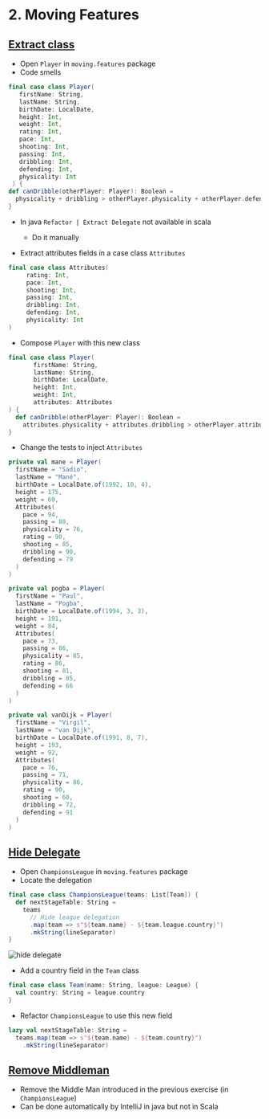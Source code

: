 # 2. Moving Features
## [Extract class](https://ythirion.github.io/refactoring-journey/journey/2-moving-features.html#extract-class)

* Open `Player` in `moving.features` package
* Code smells

```scala
final case class Player(
   firstName: String,
   lastName: String,
   birthDate: LocalDate,
   height: Int,
   weight: Int,
   rating: Int,
   pace: Int,
   shooting: Int,
   passing: Int,
   dribbling: Int,
   defending: Int,
   physicality: Int
 ) {
def canDribble(otherPlayer: Player): Boolean =
  physicality + dribbling > otherPlayer.physicality + otherPlayer.defending
}
```

* In java `Refactor | Extract Delegate` not available in scala
  * Do it manually

* Extract attributes fields in a case class `Attributes`

```scala
final case class Attributes(
     rating: Int,
     pace: Int,
     shooting: Int,
     passing: Int,
     dribbling: Int,
     defending: Int,
     physicality: Int
)
```

* Compose `Player` with this new class

```scala
final case class Player(
       firstName: String,
       lastName: String,
       birthDate: LocalDate,
       height: Int,
       weight: Int,
       attributes: Attributes
) {
  def canDribble(otherPlayer: Player): Boolean =
    attributes.physicality + attributes.dribbling > otherPlayer.attributes.physicality + otherPlayer.attributes.defending
}

```

* Change the tests to inject `Attributes`

```scala
private val mane = Player(
  firstName = "Sadio",
  lastName = "Mané",
  birthDate = LocalDate.of(1992, 10, 4),
  height = 175,
  weight = 69,
  Attributes(
    pace = 94,
    passing = 80,
    physicality = 76,
    rating = 90,
    shooting = 85,
    dribbling = 90,
    defending = 79
  )
)

private val pogba = Player(
  firstName = "Paul",
  lastName = "Pogba",
  birthDate = LocalDate.of(1994, 3, 3),
  height = 191,
  weight = 84,
  Attributes(
    pace = 73,
    passing = 86,
    physicality = 85,
    rating = 86,
    shooting = 81,
    dribbling = 85,
    defending = 66
  )
)

private val vanDijk = Player(
  firstName = "Virgil",
  lastName = "van Dijk",
  birthDate = LocalDate.of(1991, 8, 7),
  height = 193,
  weight = 92,
  Attributes(
    pace = 76,
    passing = 71,
    physicality = 86,
    rating = 90,
    shooting = 60,
    dribbling = 72,
    defending = 91
  )
)
```


## [Hide Delegate](https://ythirion.github.io/refactoring-journey/journey/2-moving-features.html#hide-delegate)

- Open `ChampionsLeague` in `moving.features` package
- Locate the delegation

```scala
final case class ChampionsLeague(teams: List[Team]) {
  def nextStageTable: String =
    teams
      // Hide league delegation
      .map(team => s"${team.name} - ${team.league.country}")
      .mkString(lineSeparator)
}
```

![hide delegate](https://ythirion.github.io/refactoring-journey/img/hideDelegate.webp)

* Add a country field in the `Team` class

```scala
final case class Team(name: String, league: League) {
  val country: String = league.country
}
```

* Refactor `ChampionsLeague` to use this new field

```scala
lazy val nextStageTable: String =
  teams.map(team => s"${team.name} - ${team.country}")
    .mkString(lineSeparator)
```

## [Remove Middleman](https://ythirion.github.io/refactoring-journey/journey/2-moving-features.html#remove-middle-man)

* Remove the Middle Man introduced in the previous exercise (in `ChampionsLeague`)
* Can be done automatically by IntelliJ in java but not in Scala
